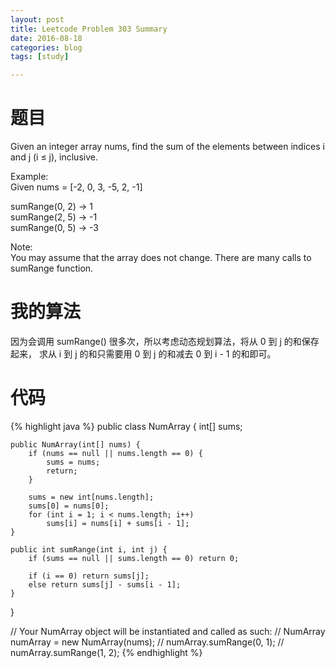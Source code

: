 ```yaml
---
layout: post
title: Leetcode Problem 303 Summary
date: 2016-08-18
categories: blog
tags: [study]

---
```


# 题目

Given an integer array nums, find the sum of the elements between indices i and j (i ≤ j), inclusive.

Example:  
Given nums = [-2, 0, 3, -5, 2, -1]

sumRange(0, 2) -> 1  
sumRange(2, 5) -> -1  
sumRange(0, 5) -> -3

Note:  
You may assume that the array does not change.
There are many calls to sumRange function.

# 我的算法

因为会调用 sumRange() 很多次，所以考虑动态规划算法，将从 0 到 j 的和保存起来， 求从 i 到 j 的和只需要用 0 到 j 的和减去 0 到 i - 1 的和即可。

# 代码

{% highlight java %}
public class NumArray {
    int[] sums;

    public NumArray(int[] nums) {
        if (nums == null || nums.length == 0) {
            sums = nums;
            return;
        }
        
        sums = new int[nums.length];
        sums[0] = nums[0];
        for (int i = 1; i < nums.length; i++)
            sums[i] = nums[i] + sums[i - 1];
    }

    public int sumRange(int i, int j) {
        if (sums == null || sums.length == 0) return 0;
        
        if (i == 0) return sums[j];
        else return sums[j] - sums[i - 1];
    }
}


// Your NumArray object will be instantiated and called as such:
// NumArray numArray = new NumArray(nums);
// numArray.sumRange(0, 1);
// numArray.sumRange(1, 2);
{% endhighlight %}